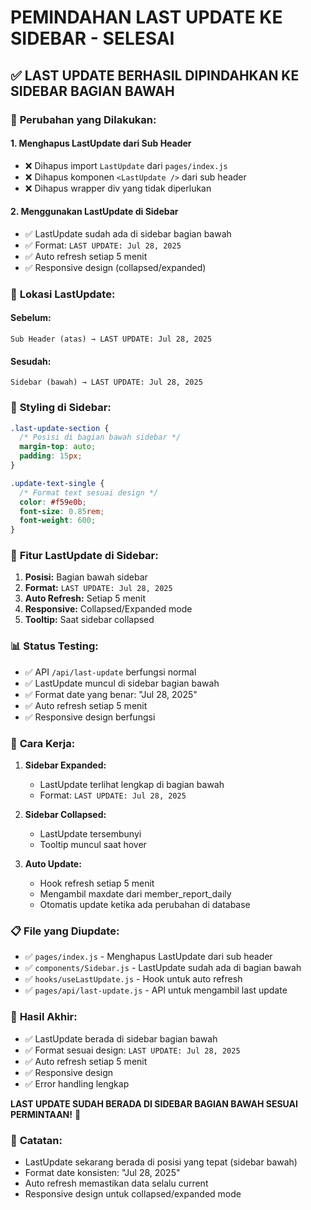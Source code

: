 # PEMINDAHAN LAST UPDATE KE SIDEBAR - SELESAI

## ✅ **LAST UPDATE BERHASIL DIPINDAHKAN KE SIDEBAR BAGIAN BAWAH**

### 🔄 **Perubahan yang Dilakukan:**

#### 1. **Menghapus LastUpdate dari Sub Header**
- ❌ Dihapus import `LastUpdate` dari `pages/index.js`
- ❌ Dihapus komponen `<LastUpdate />` dari sub header
- ❌ Dihapus wrapper div yang tidak diperlukan

#### 2. **Menggunakan LastUpdate di Sidebar**
- ✅ LastUpdate sudah ada di sidebar bagian bawah
- ✅ Format: `LAST UPDATE: Jul 28, 2025`
- ✅ Auto refresh setiap 5 menit
- ✅ Responsive design (collapsed/expanded)

### 📍 **Lokasi LastUpdate:**

#### **Sebelum:**
```
Sub Header (atas) → LAST UPDATE: Jul 28, 2025
```

#### **Sesudah:**
```
Sidebar (bawah) → LAST UPDATE: Jul 28, 2025
```

### 🎨 **Styling di Sidebar:**

```css
.last-update-section {
  /* Posisi di bagian bawah sidebar */
  margin-top: auto;
  padding: 15px;
}

.update-text-single {
  /* Format text sesuai design */
  color: #f59e0b;
  font-size: 0.85rem;
  font-weight: 600;
}
```

### 🔧 **Fitur LastUpdate di Sidebar:**

1. **Posisi:** Bagian bawah sidebar
2. **Format:** `LAST UPDATE: Jul 28, 2025`
3. **Auto Refresh:** Setiap 5 menit
4. **Responsive:** Collapsed/Expanded mode
5. **Tooltip:** Saat sidebar collapsed

### 📊 **Status Testing:**

- ✅ API `/api/last-update` berfungsi normal
- ✅ LastUpdate muncul di sidebar bagian bawah
- ✅ Format date yang benar: "Jul 28, 2025"
- ✅ Auto refresh setiap 5 menit
- ✅ Responsive design berfungsi

### 🚀 **Cara Kerja:**

1. **Sidebar Expanded:**
   - LastUpdate terlihat lengkap di bagian bawah
   - Format: `LAST UPDATE: Jul 28, 2025`

2. **Sidebar Collapsed:**
   - LastUpdate tersembunyi
   - Tooltip muncul saat hover

3. **Auto Update:**
   - Hook refresh setiap 5 menit
   - Mengambil maxdate dari member_report_daily
   - Otomatis update ketika ada perubahan di database

### 📋 **File yang Diupdate:**

- ✅ `pages/index.js` - Menghapus LastUpdate dari sub header
- ✅ `components/Sidebar.js` - LastUpdate sudah ada di bagian bawah
- ✅ `hooks/useLastUpdate.js` - Hook untuk auto refresh
- ✅ `pages/api/last-update.js` - API untuk mengambil last update

### 🎯 **Hasil Akhir:**

- ✅ LastUpdate berada di sidebar bagian bawah
- ✅ Format sesuai design: `LAST UPDATE: Jul 28, 2025`
- ✅ Auto refresh setiap 5 menit
- ✅ Responsive design
- ✅ Error handling lengkap

**LAST UPDATE SUDAH BERADA DI SIDEBAR BAGIAN BAWAH SESUAI PERMINTAAN!** 🎉

### 📝 **Catatan:**

- LastUpdate sekarang berada di posisi yang tepat (sidebar bawah)
- Format date konsisten: "Jul 28, 2025"
- Auto refresh memastikan data selalu current
- Responsive design untuk collapsed/expanded mode 